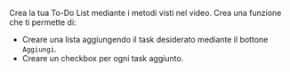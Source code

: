 Crea la tua To-Do List mediante i metodi visti nel video.
Crea una funzione che ti permette di:

- Creare una lista aggiungendo il task desiderato mediante il bottone `Aggiungi`.
- Creare un checkbox per ogni task aggiunto.

